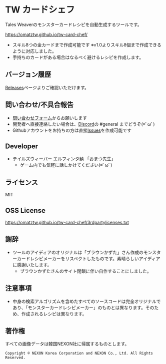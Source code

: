 # TW カードシェフ

Tales Weaverのモンスターカードレシピを自動生成するツールです。

https://omatztw.github.io/tw-card-chef/

* スキル8つの金カードまで作成可能です ※v1.0よりスキル8個まで作成できるように対応しました。
* 手持ちのカードがある場合はなるべく避けるレシピを作成します。

## バージョン履歴

[Releases](https://github.com/omatztw/tw-card-chef/releases)ページよりご確認いただけます。

## 問い合わせ/不具合報告

* [問い合わせフォーム](https://forms.gle/KBqHFqypPMAvUiqh9)からお願いします
* 開発者へ直接連絡したい場合は、[Discord](https://discord.gg/ksFC4rP)の #general までどうぞ(=ﾟωﾟ)
* Githubアカウントをお持ちの方は直接[Issues](https://github.com/omatztw/tw-card-chef/issues/new)を作成可能です

## Developer

* テイルズウィーバー エルフィンタ鯖 「おまつ先生」
    * ゲーム内でも気軽に話しかけてください(=ﾟωﾟ)

## ライセンス

MIT

## OSS License

https://omatztw.github.io/tw-card-chef/3rdpartylicenses.txt


## 謝辞

* ツールのアイディアのオリジナルは「ブラウンかずた」さん作成のモンスターカードレシピメーカーをリスペクトしたものです。素晴らしいアイディアに感謝いたします。
    * ブラウンかずたさんのサイト閉鎖に伴い自作することにしました。

## 注意事項

* 中身の検索アルゴリズムを含めたすべてのソースコードは完全オリジナルであり、「モンスターカードレシピメーカー」のものとは異なります。そのため、作成されるレシピは異なります。

## 著作権

すべての画像データは韓国NEXON社に帰属するものとします。

    Copyright © NEXON Korea Corporation and NEXON Co., Ltd. All Rights Reserved.
